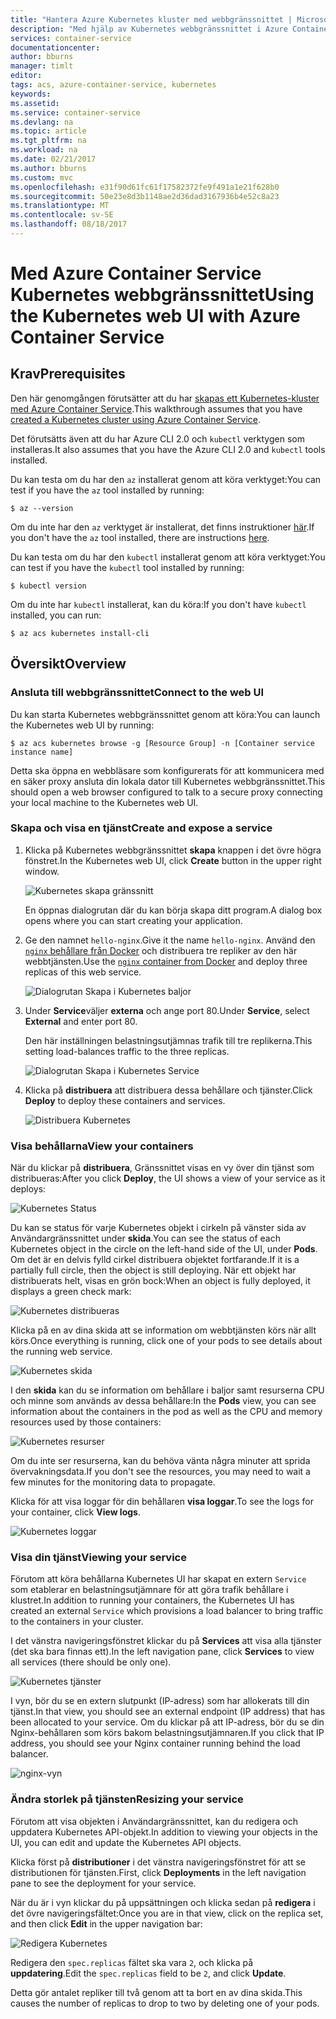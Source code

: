 ```yaml
---
title: "Hantera Azure Kubernetes kluster med webbgränssnittet | Microsoft Docs"
description: "Med hjälp av Kubernetes webbgränssnittet i Azure Container Service"
services: container-service
documentationcenter: 
author: bburns
manager: timlt
editor: 
tags: acs, azure-container-service, kubernetes
keywords: 
ms.assetid: 
ms.service: container-service
ms.devlang: na
ms.topic: article
ms.tgt_pltfrm: na
ms.workload: na
ms.date: 02/21/2017
ms.author: bburns
ms.custom: mvc
ms.openlocfilehash: e31f90d61fc61f17582372fe9f491a1e21f628b0
ms.sourcegitcommit: 50e23e8d3b1148ae2d36dad3167936b4e52c8a23
ms.translationtype: MT
ms.contentlocale: sv-SE
ms.lasthandoff: 08/18/2017
---
```

# <a name="using-the-kubernetes-web-ui-with-azure-container-service"></a><span data-ttu-id="300d2-103">Med Azure Container Service Kubernetes webbgränssnittet</span><span class="sxs-lookup"><span data-stu-id="300d2-103">Using the Kubernetes web UI with Azure Container Service</span></span>

## <a name="prerequisites"></a><span data-ttu-id="300d2-104">Krav</span><span class="sxs-lookup"><span data-stu-id="300d2-104">Prerequisites</span></span>
<span data-ttu-id="300d2-105">Den här genomgången förutsätter att du har [skapas ett Kubernetes-kluster med Azure Container Service](container-service-kubernetes-walkthrough.md).</span><span class="sxs-lookup"><span data-stu-id="300d2-105">This walkthrough assumes that you have [created a Kubernetes cluster using Azure Container Service](container-service-kubernetes-walkthrough.md).</span></span>


<span data-ttu-id="300d2-106">Det förutsätts även att du har Azure CLI 2.0 och `kubectl` verktygen som installeras.</span><span class="sxs-lookup"><span data-stu-id="300d2-106">It also assumes that you have the Azure CLI 2.0 and `kubectl` tools installed.</span></span>

<span data-ttu-id="300d2-107">Du kan testa om du har den `az` installerat genom att köra verktyget:</span><span class="sxs-lookup"><span data-stu-id="300d2-107">You can test if you have the `az` tool installed by running:</span></span>

```console
$ az --version
```

<span data-ttu-id="300d2-108">Om du inte har den `az` verktyget är installerat, det finns instruktioner [här](https://github.com/azure/azure-cli#installation).</span><span class="sxs-lookup"><span data-stu-id="300d2-108">If you don't have the `az` tool installed, there are instructions [here](https://github.com/azure/azure-cli#installation).</span></span>

<span data-ttu-id="300d2-109">Du kan testa om du har den `kubectl` installerat genom att köra verktyget:</span><span class="sxs-lookup"><span data-stu-id="300d2-109">You can test if you have the `kubectl` tool installed by running:</span></span>

```console
$ kubectl version
```

<span data-ttu-id="300d2-110">Om du inte har `kubectl` installerat, kan du köra:</span><span class="sxs-lookup"><span data-stu-id="300d2-110">If you don't have `kubectl` installed, you can run:</span></span>

```console
$ az acs kubernetes install-cli
```

## <a name="overview"></a><span data-ttu-id="300d2-111">Översikt</span><span class="sxs-lookup"><span data-stu-id="300d2-111">Overview</span></span>

### <a name="connect-to-the-web-ui"></a><span data-ttu-id="300d2-112">Ansluta till webbgränssnittet</span><span class="sxs-lookup"><span data-stu-id="300d2-112">Connect to the web UI</span></span>
<span data-ttu-id="300d2-113">Du kan starta Kubernetes webbgränssnittet genom att köra:</span><span class="sxs-lookup"><span data-stu-id="300d2-113">You can launch the Kubernetes web UI by running:</span></span>

```console
$ az acs kubernetes browse -g [Resource Group] -n [Container service instance name]
```

<span data-ttu-id="300d2-114">Detta ska öppna en webbläsare som konfigurerats för att kommunicera med en säker proxy ansluta din lokala dator till Kubernetes webbgränssnittet.</span><span class="sxs-lookup"><span data-stu-id="300d2-114">This should open a web browser configured to talk to a secure proxy connecting your local machine to the Kubernetes web UI.</span></span>

### <a name="create-and-expose-a-service"></a><span data-ttu-id="300d2-115">Skapa och visa en tjänst</span><span class="sxs-lookup"><span data-stu-id="300d2-115">Create and expose a service</span></span>
1. <span data-ttu-id="300d2-116">Klicka på Kubernetes webbgränssnittet **skapa** knappen i det övre högra fönstret.</span><span class="sxs-lookup"><span data-stu-id="300d2-116">In the Kubernetes web UI, click **Create** button in the upper right window.</span></span>

    ![Kubernetes skapa gränssnitt](./media/container-service-kubernetes-ui/create.png)

    <span data-ttu-id="300d2-118">En öppnas dialogrutan där du kan börja skapa ditt program.</span><span class="sxs-lookup"><span data-stu-id="300d2-118">A dialog box opens where you can start creating your application.</span></span>

2. <span data-ttu-id="300d2-119">Ge den namnet `hello-nginx`.</span><span class="sxs-lookup"><span data-stu-id="300d2-119">Give it the name `hello-nginx`.</span></span> <span data-ttu-id="300d2-120">Använd den [ `nginx` behållare från Docker](https://hub.docker.com/_/nginx/) och distribuera tre repliker av den här webbtjänsten.</span><span class="sxs-lookup"><span data-stu-id="300d2-120">Use the [`nginx` container from Docker](https://hub.docker.com/_/nginx/) and deploy three replicas of this web service.</span></span>

    ![Dialogrutan Skapa i Kubernetes baljor](./media/container-service-kubernetes-ui/nginx.png)

3. <span data-ttu-id="300d2-122">Under **Service**väljer **externa** och ange port 80.</span><span class="sxs-lookup"><span data-stu-id="300d2-122">Under **Service**, select **External** and enter port 80.</span></span>

    <span data-ttu-id="300d2-123">Den här inställningen belastningsutjämnas trafik till tre replikerna.</span><span class="sxs-lookup"><span data-stu-id="300d2-123">This setting load-balances traffic to the three replicas.</span></span>

    ![Dialogrutan Skapa i Kubernetes Service](./media/container-service-kubernetes-ui/service.png)

4. <span data-ttu-id="300d2-125">Klicka på **distribuera** att distribuera dessa behållare och tjänster.</span><span class="sxs-lookup"><span data-stu-id="300d2-125">Click **Deploy** to deploy these containers and services.</span></span>

    ![Distribuera Kubernetes](./media/container-service-kubernetes-ui/deploy.png)

### <a name="view-your-containers"></a><span data-ttu-id="300d2-127">Visa behållarna</span><span class="sxs-lookup"><span data-stu-id="300d2-127">View your containers</span></span>
<span data-ttu-id="300d2-128">När du klickar på **distribuera**, Gränssnittet visas en vy över din tjänst som distribueras:</span><span class="sxs-lookup"><span data-stu-id="300d2-128">After you click **Deploy**, the UI shows a view of your service as it deploys:</span></span>

![Kubernetes Status](./media/container-service-kubernetes-ui/status.png)

<span data-ttu-id="300d2-130">Du kan se status för varje Kubernetes objekt i cirkeln på vänster sida av Användargränssnittet under **skida**.</span><span class="sxs-lookup"><span data-stu-id="300d2-130">You can see the status of each Kubernetes object in the circle on the left-hand side of the UI, under **Pods**.</span></span> <span data-ttu-id="300d2-131">Om det är en delvis fylld cirkel distribuera objektet fortfarande.</span><span class="sxs-lookup"><span data-stu-id="300d2-131">If it is a partially full circle, then the object is still deploying.</span></span> <span data-ttu-id="300d2-132">När ett objekt har distribuerats helt, visas en grön bock:</span><span class="sxs-lookup"><span data-stu-id="300d2-132">When an object is fully deployed, it displays a green check mark:</span></span>

![Kubernetes distribueras](./media/container-service-kubernetes-ui/deployed.png)

<span data-ttu-id="300d2-134">Klicka på en av dina skida att se information om webbtjänsten körs när allt körs.</span><span class="sxs-lookup"><span data-stu-id="300d2-134">Once everything is running, click one of your pods to see details about the running web service.</span></span>

![Kubernetes skida](./media/container-service-kubernetes-ui/pods.png)

<span data-ttu-id="300d2-136">I den **skida** kan du se information om behållare i baljor samt resurserna CPU och minne som används av dessa behållare:</span><span class="sxs-lookup"><span data-stu-id="300d2-136">In the **Pods** view, you can see information about the containers in the pod as well as the CPU and memory resources used by those containers:</span></span>

![Kubernetes resurser](./media/container-service-kubernetes-ui/resources.png)

<span data-ttu-id="300d2-138">Om du inte ser resurserna, kan du behöva vänta några minuter att sprida övervakningsdata.</span><span class="sxs-lookup"><span data-stu-id="300d2-138">If you don't see the resources, you may need to wait a few minutes for the monitoring data to propagate.</span></span>

<span data-ttu-id="300d2-139">Klicka för att visa loggar för din behållaren **visa loggar**.</span><span class="sxs-lookup"><span data-stu-id="300d2-139">To see the logs for your container, click **View logs**.</span></span>

![Kubernetes loggar](./media/container-service-kubernetes-ui/logs.png)

### <a name="viewing-your-service"></a><span data-ttu-id="300d2-141">Visa din tjänst</span><span class="sxs-lookup"><span data-stu-id="300d2-141">Viewing your service</span></span>
<span data-ttu-id="300d2-142">Förutom att köra behållarna Kubernetes UI har skapat en extern `Service` som etablerar en belastningsutjämnare för att göra trafik behållare i klustret.</span><span class="sxs-lookup"><span data-stu-id="300d2-142">In addition to running your containers, the Kubernetes UI has created an external `Service` which provisions a load balancer to bring traffic to the containers in your cluster.</span></span>

<span data-ttu-id="300d2-143">I det vänstra navigeringsfönstret klickar du på **Services** att visa alla tjänster (det ska bara finnas ett).</span><span class="sxs-lookup"><span data-stu-id="300d2-143">In the left navigation pane, click **Services** to view all services (there should be only one).</span></span>

![Kubernetes tjänster](./media/container-service-kubernetes-ui/service-deployed.png)

<span data-ttu-id="300d2-145">I vyn, bör du se en extern slutpunkt (IP-adress) som har allokerats till din tjänst.</span><span class="sxs-lookup"><span data-stu-id="300d2-145">In that view, you should see an external endpoint (IP address) that has been allocated to your service.</span></span>
<span data-ttu-id="300d2-146">Om du klickar på att IP-adress, bör du se din Nginx-behållaren som körs bakom belastningsutjämnaren.</span><span class="sxs-lookup"><span data-stu-id="300d2-146">If you click that IP address, you should see your Nginx container running behind the load balancer.</span></span>

![nginx-vyn](./media/container-service-kubernetes-ui/nginx-page.png)

### <a name="resizing-your-service"></a><span data-ttu-id="300d2-148">Ändra storlek på tjänsten</span><span class="sxs-lookup"><span data-stu-id="300d2-148">Resizing your service</span></span>
<span data-ttu-id="300d2-149">Förutom att visa objekten i Användargränssnittet, kan du redigera och uppdatera Kubernetes API-objekt.</span><span class="sxs-lookup"><span data-stu-id="300d2-149">In addition to viewing your objects in the UI, you can edit and update the Kubernetes API objects.</span></span>

<span data-ttu-id="300d2-150">Klicka först på **distributioner** i det vänstra navigeringsfönstret för att se distributionen för tjänsten.</span><span class="sxs-lookup"><span data-stu-id="300d2-150">First, click **Deployments** in the left navigation pane to see the deployment for your service.</span></span>

<span data-ttu-id="300d2-151">När du är i vyn klickar du på uppsättningen och klicka sedan på **redigera** i det övre navigeringsfältet:</span><span class="sxs-lookup"><span data-stu-id="300d2-151">Once you are in that view, click on the replica set, and then click **Edit** in the upper navigation bar:</span></span>

![Redigera Kubernetes](./media/container-service-kubernetes-ui/edit.png)

<span data-ttu-id="300d2-153">Redigera den `spec.replicas` fältet ska vara `2`, och klicka på **uppdatering**.</span><span class="sxs-lookup"><span data-stu-id="300d2-153">Edit the `spec.replicas` field to be `2`, and click **Update**.</span></span>

<span data-ttu-id="300d2-154">Detta gör antalet repliker till två genom att ta bort en av dina skida.</span><span class="sxs-lookup"><span data-stu-id="300d2-154">This causes the number of replicas to drop to two by deleting one of your pods.</span></span>

 

